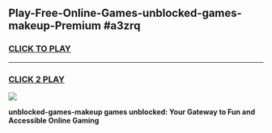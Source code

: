 
## Play-Free-Online-Games-unblocked-games-makeup-Premium #a3zrq
<h3>
<a href="https://premium.freeplayer.one?title=unblocked-games-makeup&ref=8M">CLICK TO PLAY</a></h3>
<hr>

<h3>
<a href="https://premium.freeplayer.one?title=unblocked-games-makeup&ref=8M">CLICK 2 PLAY</a>
  
</h3>

<a href="https://premium.freeplayer.one?title=unblocked-games-makeup&ref=8M"><img src="https://clearcache.store/games.png"></a>


**unblocked-games-makeup games unblocked: Your Gateway to Fun and Accessible Online Gaming**
